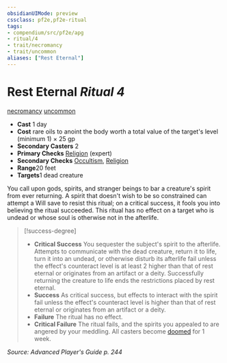```yaml
---
obsidianUIMode: preview
cssclass: pf2e,pf2e-ritual
tags:
- compendium/src/pf2e/apg
- ritual/4
- trait/necromancy
- trait/uncommon
aliases: ["Rest Eternal"]
---
```

# Rest Eternal *Ritual 4*  
[necromancy](../../../Rules/traits/necromancy.md)  [uncommon](../../../Rules/traits/uncommon.md)  

- **Cast** 1 day
- **Cost** rare oils to anoint the body worth a total value of the target's level (minimum 1) × 25 gp
- **Secondary Casters** 2
- **Primary Checks** [Religion](../../skills.md#Religion) (expert)
- **Secondary Checks** [Occultism](../../skills.md#Occultism), [Religion](../../skills.md#Religion)
- **Range**20 feet
- **Targets**1 dead creature

You call upon gods, spirits, and stranger beings to bar a creature's spirit from ever returning. A spirit that doesn't wish to be so constrained can attempt a Will save to resist this ritual; on a critical success, it fools you into believing the ritual succeeded. This ritual has no effect on a target who is undead or whose soul is otherwise not in the afterlife.

> [!success-degree] 
> - **Critical Success** You sequester the subject's spirit to the afterlife. Attempts to communicate with the dead creature, return it to life, turn it into an undead, or otherwise disturb its afterlife fail unless the effect's counteract level is at least 2 higher than that of rest eternal or originates from an artifact or a deity. Successfully returning the creature to life ends the restrictions placed by rest eternal.
> - **Success** As critical success, but effects to interact with the spirit fail unless the effect's counteract level is higher than that of rest eternal or originates from an artifact or a deity.
> - **Failure** The ritual has no effect.
> - **Critical Failure** The ritual fails, and the spirits you appealed to are angered by your meddling. All casters become [doomed](../../../Rules/conditions.md#Doomed) for 1 week.

*Source: Advanced Player's Guide p. 244*